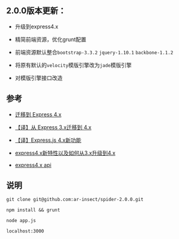 ## 2.0.0版本更新：

- 升级到express4.x

- 精简前端资源，优化grunt配置

- 前端资源默认整合`bootstrap-3.3.2` `jquery-1.10.1` `backbone-1.1.2`

- 将原有默认的`velocity`模版引擎改为`jade`模版引擎

- 对模版引擎接口改造

## 参考

- [迁移到 Express 4.x](http://www.cnblogs.com/haogj/p/3985438.html)

- [【译】从 Express 3.x迁移到 4.x](http://segmentfault.com/a/1190000000603327)

- [【译】Express.js 4.x新功能](http://segmentfault.com/a/1190000000603325)

- [express4.x新特性以及如何从3.x升级到4.x](http://jser.me/2014/03/18/express4.x%E6%96%B0%E7%89%B9%E6%80%A7%E4%BB%A5%E5%8F%8A%E5%A6%82%E4%BD%95%E4%BB%8E3.x%E5%8D%87%E7%BA%A7%E5%88%B04.x.html)

- [express4.x api](http://expressjs.com/4x/api.html)

## 说明

`git clone git@github.com:ar-insect/spider-2.0.0.git`

`npm install && grunt`

`node app.js`

`localhost:3000`